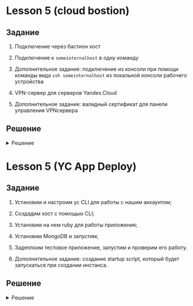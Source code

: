 # Lesson 5 (cloud bostion)


## Задание

1. Подключение через бастион хост
2. Подключение к `someinternalhost` в одну команду
3. Дополнительное задание: подключение из консоли при помощи команды 
вида `ssh someinternalhost` из локальной консоли рабочего устройства

4. VPN-сервер для серверов Yandex.Cloud
5. Дополнительное задание: валидный сертификат для панели управления VPNсервера

## Решение
<details>
  <summary>Решение</summary>

### Подключение через бастион хост

```
bastion_IP = 178.154.246.27
someinternalhost_IP = 10.128.0.24
```


### Подключение к `someinternalhost` в одну команду

```
ssh -At appuser@bostion.ip ssh appuser@someinternalhost.ip

ssh -i ~/.ssh/appuser -A -J appuser@bostion.ip appuser@someinternalhost.ip

ssh -A -J appuser@bostion.ip appuser@someinternalhost.ip
```

### 3. Дополнительное задание: подключение из консоли при помощи команды вида `ssh someinternalhost` из локальной консоли рабочего устройства

Для подключения командой `ssh someinternalhost` создаем файл `~/.ssh/config` с содержанием:

```
host someinternalhost
HostName bostion.ip
Port 22
User appuser
Identityfile ~/.ssh/appuser
RequestTTY force
RemoteCommand ssh someinternalhost.ip
ForwardAgent yes
```

### 4. VPN-сервер для серверов Yandex.Cloud

С официального сайта забираем файл установки pritunl:

```
sudo tee /etc/apt/sources.list.d/mongodb-org-4.4.list << EOF
deb https://repo.mongodb.org/apt/ubuntu focal/mongodb-org/4.4 multiverse
EOF

sudo tee /etc/apt/sources.list.d/pritunl.list << EOF
deb https://repo.pritunl.com/stable/apt focal main
EOF

sudo apt-get --assume-yes install gnupg
wget -qO - https://www.mongodb.org/static/pgp/server-4.4.asc | sudo apt-key add -
sudo apt-key adv --keyserver hkp://keyserver.ubuntu.com --recv 7568D9BB55FF9E5287D586017AE645C0CF8E292A
sudo apt-get update
sudo apt-get --assume-yes install pritunl mongodb-org
sudo systemctl start pritunl mongod
sudo systemctl enable pritunl mongod
```

Устанавливаем:

```
sudo bash setupvpn.sh
```

Следуем инструкциям установщика по адресу:
```
https://<адрес bastion VM>/setup
```

После настройки создаем пользователя `test` с PIN `6214157507237678334670591556762`, добавлем сервер и организацию и включаем в организацию пользователя и сервер.

Файл настройки клиента VPN (пользователь = test) - [cloud-bostion.ovpn](cloud-bostion.ovpn)

### 5. Дополнительное задание: валидный сертификат для панели управления VPNсервера

Домен для bostion - 178-154-246-27.sslip.io

Доступ к printunl - https://178-154-246-27.sslip.io

![Image 1](images/bostion1.png)

![Image 2](images/bostion2.png)

</details>


# Lesson 5 (YC App Deploy)

## Задание

1. Установим и настроим yc CLI для работы с нашим аккаунтом;
2. Создадим хост с помощью CLI;
3. Установим на нем ruby для работы приложения;
4. Установим MongoDB и запустим;
5. Задеплоим тестовое приложение, запустим и проверим его работу.

6. Дополнительное задание: созданиe startup script, который будет запускаться при создании инстанса.

## Решение
<details>
  <summary>Решение</summary>

### 1. Установим и настроим yc CLI для работы с нашим аккаунтом

Установим:
```
curl https://storage.yandexcloud.net/yandexcloud-yc/install.sh | bash
```

Проиницилизируем и создадим профиль (по-умолчанию):

```
yc init
```

Вводим имя нашего  аккаунта на Яндекс Облако, получаем токен, далее создаем профиль, выбираем каталог созданный в профиле "облака" и зону размещения.

Прверим наш профиль:
```
yc config profile get <имя профиля>
```
Имя профиля = default


Некоторые команды для управления инстансами в YC:

```
yc compute instance list

yc compute instance start/stop <INSTANCE-NAME>

yc compute instance delete <INSTANCE-NAME>

yc compute instance get --full <INSTANCE-NAME>
```

### 2. Создадим хост с помощью CLI

```
yc compute instance create \
  --name reddit-app \
  --hostname reddit-app \
  --memory=4 \
  --create-boot-disk image-folder-id=standard-images,image-family=ubuntu-1604-lts,size=10GB \
  --network-interface subnet-name=default-ru-central1-a,nat-ip-version=ipv4 \
  --metadata serial-port-enable=1 \
  --ssh-key ~/.ssh/appuser.pub
```

Необходимые данные
```
testapp_IP = 178.154.255.64
testapp_port = 9292
```

### Задачи с 3 по 5 пункты

 - [install_ruby.sh](install_ruby.sh)
 - [install_mongodb.sh](install_mongodb.sh)
 - [deploy.sh](deploy.sh)


Сделаем скрипты исполняемыми:

```
chmod +x *.sh
```

### 6. Дополнительное задание: созданиe startup script, который будет запускаться при создании инстанса

Объеденим скрипты в единый и оптимизируем исполнение:


[startup-script.sh](startup-script.sh)
```
#!/bin/bash

wget -qO - https://www.mongodb.org/static/pgp/server-4.2.asc | sudo apt-key add -
echo "deb [ arch=amd64,arm64 ] https://repo.mongodb.org/apt/ubuntu xenial/mongodb-org/4.2 multiverse" | sudo tee /etc/apt/sources.list.d/mongodb-org-4.2.list

sudo apt-get update
sudo apt-get install -y ruby-full ruby-bundler build-essential mongodb-org git

sudo systemctl enable --now mongod

git clone -b monolith https://github.com/express42/reddit.git
cd reddit && bundle install
puma -d
```

Создадим файл с метаданными [metadata.yaml](metadata.yaml) и команду для создания инстанса:

```
yc compute instance create \
  --name reddit-app \
  --hostname reddit-app \
  --memory=4 \
  --create-boot-disk image-folder-id=standard-images,image-family=ubuntu-1604-lts,size=10GB \
  --network-interface subnet-name=default-ru-central1-a,nat-ip-version=ipv4 \
  --metadata serial-port-enable=1 \
  --metadata-from-file user-data=metadata.yaml
```

После создания инстанса автоматически будет выполнен заданный скрипт. 

</details> 
